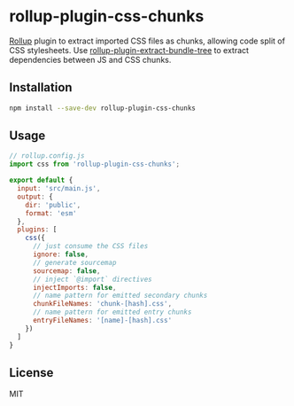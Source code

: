 # rollup-plugin-css-chunks

[Rollup](https://github.com/rollup/rollup) plugin to extract imported CSS files as chunks, allowing code split of CSS stylesheets.
Use [rollup-plugin-extract-bundle-tree](https://github.com/domingues/rollup-plugin-extract-bundle-tree) to extract dependencies between JS and CSS chunks.

## Installation

```bash
npm install --save-dev rollup-plugin-css-chunks
```

## Usage

```js
// rollup.config.js
import css from 'rollup-plugin-css-chunks';

export default {
  input: 'src/main.js',
  output: {
    dir: 'public',
    format: 'esm'
  },
  plugins: [
    css({
      // just consume the CSS files
      ignore: false,
      // generate sourcemap
      sourcemap: false,
      // inject `@import` directives
      injectImports: false,
      // name pattern for emitted secondary chunks
      chunkFileNames: 'chunk-[hash].css',
      // name pattern for emitted entry chunks
      entryFileNames: '[name]-[hash].css'
    })
  ]
}
```

## License

MIT
